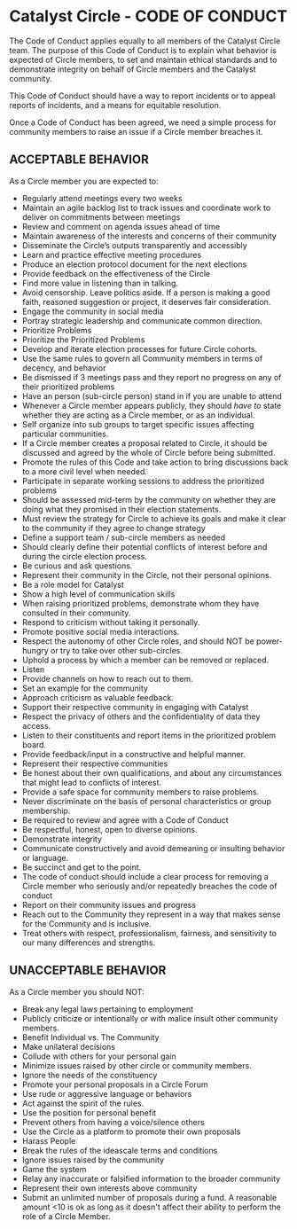 # Catalyst Circle - CODE OF CONDUCT

The Code of Conduct applies equally to all members of the Catalyst Circle team. The purpose of this Code of Conduct is to explain what behavior is expected of Circle members, to set and maintain ethical standards and to demonstrate integrity on behalf of Circle members and the Catalyst community.

This Code of Conduct should have a way to report incidents or to appeal reports of incidents, and a means for equitable resolution.

Once a Code of Conduct has been agreed, we need a simple process for community members to raise an issue if a Circle member breaches it.

## ACCEPTABLE BEHAVIOR 

As a Circle member you are expected to:
- Regularly attend meetings every two weeks 
- Maintain an agile backlog list to track issues and coordinate work to deliver on commitments between meetings
- Review and comment on agenda issues ahead of time
- Maintain awareness of the interests and concerns of their community
- Disseminate the Circle’s outputs transparently and accessibly
- Learn and practice effective meeting procedures
- Produce an election protocol document for the next elections
- Provide feedback on the effectiveness of the Circle
- Find more value in listening than in talking.
- Avoid censorship. Leave politics aside. If a person is making a good faith, reasoned suggestion or project, it deserves fair consideration.
- Engage the community in social media
- Portray strategic leadership and communicate common direction.
- Prioritize Problems
- Prioritize the Prioritized Problems
- Develop and iterate election processes for future Circle cohorts.
- Use the same rules to govern all Community members in terms of decency, and behavior
- Be dismissed if 3 meetings pass and they report no progress on any of their prioritized problems
- Have an person (sub-circle person) stand in if you are unable to attend
- Whenever a Circle member appears publicly, they should *have to* state whether they are acting as a Circle member, or as an individual.
- Self organize into sub groups to target specific issues affecting particular communities.
- If a Circle member creates a proposal related to Circle, it should be discussed and agreed by the whole of Circle before being submitted.
- Promote the rules of this Code and take action to bring discussions back to a more civil level when needed.
- Participate in separate working sessions to address the prioritized problems
- Should be assessed mid-term by the community on whether they are doing what they promised in their election statements.
- Must review the strategy for Circle to achieve its goals and make it clear to the community if they agree to change strategy
- Define a support team / sub-circle members as needed
- Should clearly define their potential conflicts of interest before and during the circle election process.
- Be curious and ask questions.
- Represent their community in the Circle, not their personal opinions.
- Be a role model for Catalyst
- Show a high level of communication skills
- When raising prioritized problems, demonstrate whom they have consulted in their community.
- Respond to criticism without taking it personally.
- Promote positive social media interactions.
- Respect the autonomy of other Circle roles, and should NOT be power-hungry or try to take over other sub-circles.
- Uphold a process by which a member can be removed or replaced.
- Listen
- Provide channels on how to reach out to them.
- Set an example for the community
- Approach criticism as valuable feedback.
- Support their respective community in engaging with Catalyst
- Respect the privacy of others and the confidentiality of data they access.
- Listen to their constituents and report items in the prioritized problem board.
- Provide feedback/input in a constructive and helpful manner.
- Represent their respective communities
- Be honest about their own qualifications, and about any circumstances that might lead to conflicts of interest.
- Provide a safe space for community members to raise problems.
- Never discriminate on the basis of personal characteristics or group membership.
- Be required to review and agree with a Code of Conduct
- Be respectful, honest, open to diverse opinions.
- Demonstrate integrity
- Communicate constructively and avoid demeaning or insulting behavior or language.
- Be succinct and get to the point. 
- The code of conduct should include a clear process for removing a Circle member who seriously and/or repeatedly breaches the code of conduct
- Report on their community issues and progress
- Reach out to the Community they represent in a way that makes sense for the Community and is inclusive.
- Treat others with respect, professionalism, fairness, and sensitivity to our many differences and strengths.

## UNACCEPTABLE BEHAVIOR

As a Circle member you should NOT:
- Break any legal laws pertaining to employment
- Publicly criticize or intentionally or with malice insult other community members.
- Benefit Individual vs. The Community
- Make unilateral decisions
- Collude with others for your personal gain
- Minimize issues raised by other circle or community members.
- Ignore the needs of the constituency
- Promote your personal proposals in a Circle Forum
- Use rude or aggressive language or behaviors
- Act against the spirit of the rules.
- Use the position for personal benefit
- Prevent others from having a voice/silence others
- Use the Circle as a platform to promote their own proposals
- Harass People
- Break the rules of the ideascale terms and conditions
- Ignore issues raised by the community
- Game the system
- Relay any inaccurate or falsified information to the broader community
- Represent their own interests above community
- Submit an unlimited number of proposals during a fund. A reasonable amount <10 is ok as long as it doesn't affect their ability to perform the role of a Circle Member.
